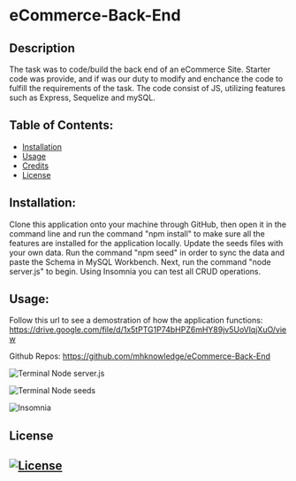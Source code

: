 # eCommerce-Back-End

## Description
The task was to code/build the back end of an eCommerce Site.  Starter code was provide, and if was our duty to modify and enchance the code to fulfill the requirements of the task.  The code consist of JS, utilizing features such as Express, Sequelize and mySQL.

## Table of Contents:
  * [Installation](#installation)
  * [Usage](#usage)
  * [Credits](#credits)
  * [License](#license)

  ## Installation:
  Clone this application onto your machine through GitHub, then open it in the command line and run the command "npm install" to make sure all the features are installed for the application locally. Update the seeds files with your own data. Run the command "npm seed" in order to sync the data and paste the Schema in MySQL Workbench. Next, run the command "node server.js" to begin. Using Insomnia you can test all CRUD operations.

  ## Usage:
  Follow this url to see a demostration of how the application functions:
  https://drive.google.com/file/d/1x5tPTG1P74bHPZ6mHY89jv5UoVlqjXuO/view

Github Repos: https://github.com/mhknowledge/eCommerce-Back-End

![Terminal Node server.js](https://user-images.githubusercontent.com/79174643/120754269-6ddc4980-c4da-11eb-85ef-2df97a84722d.png)

![Terminal Node seeds](https://user-images.githubusercontent.com/79174643/120755894-8ea59e80-c4dc-11eb-86c3-8deab515acd2.png)

![Insomnia](https://user-images.githubusercontent.com/79174643/120755454-01fae080-c4dc-11eb-91fb-129d782673a9.png)

## License
## [![License](https://img.shields.io/badge/License-MIT%202.0-blue.svg)](https://opensource.org/licenses/MIT)


